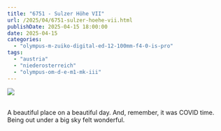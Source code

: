 ```yaml
---
title: "6751 - Sulzer Höhe VII"
url: /2025/04/6751-sulzer-hoehe-vii.html
publishDate: 2025-04-15 18:00:00
date: 2025-04-15
categories:
  - "olympus-m-zuiko-digital-ed-12-100mm-f4-0-is-pro"
tags:
  - "austria"
  - "niederosterreich"
  - "olympus-om-d-e-m1-mk-iii"
---
```

<div class="container">
<div class="center"><a target="_blank" href="https://d25zfm9zpd7gm5.cloudfront.net/1200x1200/2020/20201004_134727_lr.jpg"><img class="webfeedsFeaturedVisual" src="https://d25zfm9zpd7gm5.cloudfront.net/0600x0600/2020/20201004_134727_lr.jpg" /></a></div>
</div>
<br />

A beautiful place on a beautiful day. And, remember, it was
COVID time. Being out under a big sky felt wonderful.
